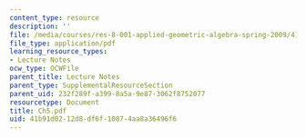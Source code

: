 ```yaml
---
content_type: resource
description: ''
file: /media/courses/res-8-001-applied-geometric-algebra-spring-2009/41b91d0212d8df6f10874aa8a36496f6_Ch5.pdf
file_type: application/pdf
learning_resource_types:
- Lecture Notes
ocw_type: OCWFile
parent_title: Lecture Notes
parent_type: SupplementalResourceSection
parent_uid: 232f289f-a399-8a5a-9e87-3062f8752077
resourcetype: Document
title: Ch5.pdf
uid: 41b91d02-12d8-df6f-1087-4aa8a36496f6
---
```

